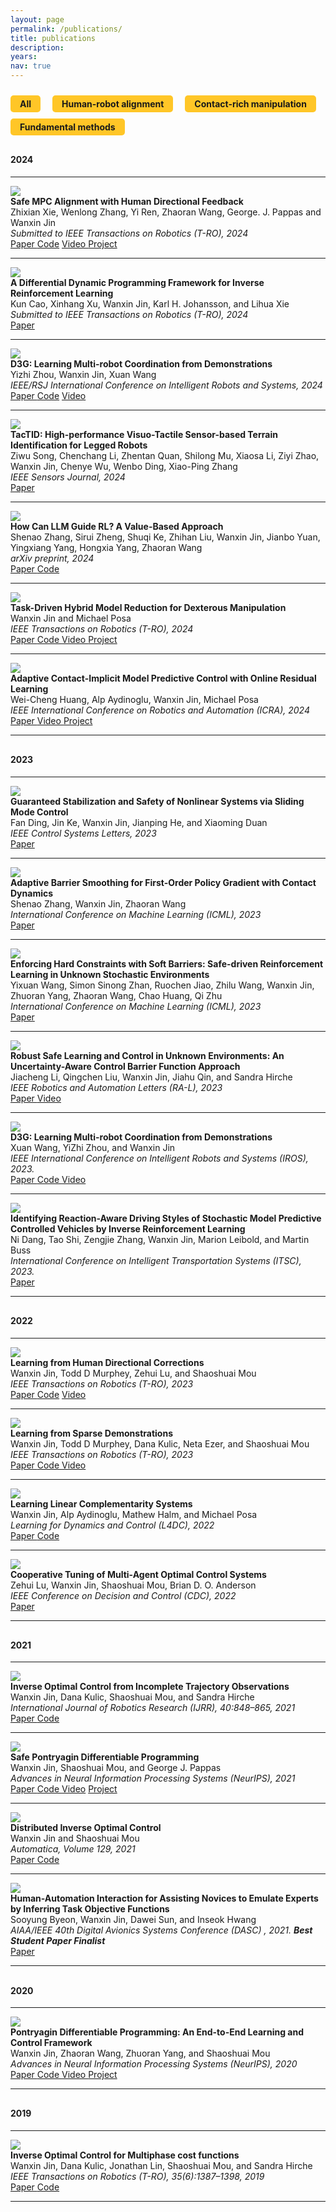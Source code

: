 ```yaml
---
layout: page
permalink: /publications/
title: publications
description: 
years: 
nav: true
---
```





<head>
  <style>
    .label {
      padding: 5px;
      padding-left: 15px;
      padding-right: 15px;
      background-color: #FFC627;
      border-radius: 5px;
      cursor: pointer;
      display: inline-block;
      margin-right: 15px;
      margin-top: 10px;
      font-weight: bold;
    }

  .label.active {
    background-color: #8C1D40;
    color: white;
  }

    .pub-entry {
      display: block;
    }

    .pub-entry.hidden {
      display: none;
    }
  </style>
</head>

<body>



<!-- Label table -->
<div id="label-table">
<span class="label active" data-filter="">All</span>
<span class="label" data-filter="human-robot">Human-robot alignment</span>
<span class="label" data-filter="manipulation">Contact-rich manipulation</span>
<span class="label" data-filter="fundamental">Fundamental methods</span>
</div>


<!-- Publication with Robotics label -->
<p style="margin-bottom:0.8cm"> </p>



<div class="pub-year">
  <h4 class="section-header-first">2024</h4>
</div>
<hr />


  <div class="pub-entry" data-labels="human-robot">
  <img class="img-responsive pub-img" src="/collections/research/human/safe_mpc_alignment.gif" />
    <div class="pub-info">
      <div class="pub-title"><strong>Safe MPC Alignment with Human Directional Feedback</strong></div>
      <div class="pub-authors"> Zhixian Xie, Wenlong Zhang, Yi Ren, Zhaoran Wang, George. J. Pappas and Wanxin Jin</div>
      <div class="pub-venue"> <i> Submitted to IEEE Transactions on Robotics (T-RO), 2024 </i>  </div>
      <div class="pub-description">
        <a  href="https://arxiv.org/abs/2407.04216" target="_blank" role="button"> <i class="fa fa-book" aria-hidden="true"></i> Paper </a>
        <a href="https://github.com/asu-iris/Safe-MPC-Alignment" target="_blank" role="button"><i class="fa fa-code" aria-hidden="true"></i> Code</a>
        <a  href="https://youtu.be/QOODShHLQJE" target="_blank" role="button"> <i class="fa fa-video-camera" aria-hidden="true"></i> Video </a>
        <a href="https://zhi-xian-xie.github.io/safe_alignment_site/" target="_blank" role="button">    <i class="fa fa-users" aria-hidden="true"></i> Project  </a>
      </div>
    </div>
  </div>
  <hr />


  <div class="pub-entry" data-labels="fundamental">
  <img class="img-responsive pub-img" src="/collections/research/fundamental/ddp_ioc.jpg" />
    <div class="pub-info">
      <div class="pub-title"><strong>A Differential Dynamic Programming Framework for Inverse Reinforcement Learning</strong></div>
      <div class="pub-authors"> Kun Cao, Xinhang Xu, Wanxin Jin, Karl H. Johansson, and Lihua Xie</div>
      <div class="pub-venue"> <i> Submitted to IEEE Transactions on Robotics (T-RO), 2024 </i>  </div>
      <div class="pub-description">
        <a  href="https://arxiv.org/abs/2407.19902" target="_blank" role="button"> <i class="fa fa-book" aria-hidden="true"></i> Paper </a>
      </div>
    </div>
  </div>
  <hr />


  <div class="pub-entry" data-labels="fundamental">
  <img class="img-responsive pub-img" src="/collections/research/fundamental/D3G2.png" />
    <div class="pub-info">
      <div class="pub-title"><strong>D3G: Learning Multi-robot Coordination from Demonstrations</strong></div>
      <div class="pub-authors">  Yizhi Zhou, Wanxin Jin, Xuan Wang</div>
      <div class="pub-venue"> <i> IEEE/RSJ International Conference on Intelligent Robots and Systems, 2024 </i>  </div>
      <div class="pub-description">
        <a  href="https://arxiv.org/abs/2207.08892" target="_blank" role="button"> <i class="fa fa-book" aria-hidden="true"></i> Paper </a>
        <a href="https://github.com/Shawn-XuanWang/D3G" target="_blank" role="button"><i class="fa fa-code" aria-hidden="true"></i> Code</a>
        <a  href="https://www.youtube.com/watch?v=tLclCYVt3NI" target="_blank" role="button"> <i class="fa fa-video-camera" aria-hidden="true"></i> Video </a>
      </div>
    </div>
  </div>
  <hr />


  <div class="pub-entry" data-labels="manipulation">
  <img class="img-responsive pub-img" src="/collections/research/manipulation/TacTID.png" />
    <div class="pub-info">
      <div class="pub-title"><strong>TacTID: High-performance Visuo-Tactile Sensor-based Terrain Identification for Legged Robots</strong></div>
      <div class="pub-authors"> Ziwu Song, Chenchang Li, Zhentan Quan, Shilong Mu, Xiaosa Li, Ziyi Zhao, Wanxin Jin, Chenye Wu, Wenbo Ding, Xiao-Ping Zhang</div>
      <div class="pub-venue"> <i> IEEE Sensors Journal, 2024 </i>  </div>
      <div class="pub-description">
        <a  href="https://ieeexplore.ieee.org/stamp/stamp.jsp?arnumber=10576071" target="_blank" role="button"> <i class="fa fa-book" aria-hidden="true"></i> Paper </a>
        <!-- <a href="https://github.com/asu-iris/Safe-MPC-Alignment" target="_blank" role="button"><i class="fa fa-code" aria-hidden="true"></i> Code</a>
        <a  href="https://youtu.be/QOODShHLQJE" target="_blank" role="button"> <i class="fa fa-video-camera" aria-hidden="true"></i> Video </a> -->
      </div>
    </div>
  </div>
  <hr />


  <div class="pub-entry" data-labels="fundamental">
  <img class="img-responsive pub-img" src="/collections/research/fundamental/llm_rl.png" />
    <div class="pub-info">
      <div class="pub-title"><strong>How Can LLM Guide RL? A Value-Based Approach</strong></div>
      <div class="pub-authors"> Shenao Zhang, Sirui Zheng, Shuqi Ke, Zhihan Liu, Wanxin Jin, Jianbo Yuan, Yingxiang Yang, Hongxia Yang, Zhaoran Wang</div>
      <div class="pub-venue"> <i> arXiv preprint, 2024 </i>  </div>
      <div class="pub-description">
        <a  href="https://arxiv.org/pdf/2402.16181" target="_blank" role="button"> <i class="fa fa-book" aria-hidden="true"></i> Paper </a>
        <a href="https://github.com/agentification/Language-Integrated-VI" target="_blank" role="button"><i class="fa fa-code" aria-hidden="true"></i> Code</a>
        <!-- <a  href="https://youtu.be/QOODShHLQJE" target="_blank" role="button"> <i class="fa fa-video-camera" aria-hidden="true"></i> Video </a> -->
      </div>
    </div>
  </div>
  <hr />


<div class="pub-entry" data-labels="manipulation">
  <img class="img-responsive pub-img" src="/collections/research/manipulation/TRO2022_TDMR/moving_webpage2.gif" />
  <div class="pub-info">
    <div class="pub-title"><strong>Task-Driven Hybrid Model Reduction for Dexterous Manipulation</strong></div>
    <div class="pub-authors">Wanxin Jin and Michael Posa</div>
    <div class="pub-venue"> <i> IEEE Transactions on Robotics (T-RO), 2024</i> </div>
    <div class="pub-description">    
      <a  href="https://ieeexplore.ieee.org/document/10415517" target="_blank" role="button">    <i class="fa fa-book" aria-hidden="true"></i> Paper  </a>
      <a href="https://github.com/wanxinjin/Task-Driven-Hybrid-Reduction" target="_blank" role="button">    <i class="fa fa-code" aria-hidden="true"></i> Code  </a>
      <a  href="https://youtu.be/OvhTOQoagTM" target="_blank" role="button">    <i class="fa fa-video-camera" aria-hidden="true"></i> Video  </a>
      <a href="../td_hybridreduction" target="_blank" role="button">    <i class="fa fa-users" aria-hidden="true"></i> Project  </a>
    </div>
  </div>
<hr />
</div>



<div class="pub-entry" data-labels="manipulation">
<img class="img-responsive pub-img" src="/collections/research/manipulation/icra_2024/orange_lime.gif" />
  <div class="pub-info">
    <div class="pub-title"><strong>Adaptive Contact-Implicit Model Predictive Control with Online Residual Learning</strong></div>
    <div class="pub-authors">Wei-Cheng Huang, Alp Aydinoglu, Wanxin Jin, Michael Posa</div>
    <div class="pub-venue"> <i>IEEE International Conference on Robotics and Automation (ICRA), 2024 </i>  </div>
    <div class="pub-description">
      <a  href="https://dair.seas.upenn.edu/assets/pdf/Huang2024.pdf"  role="button" target="_blank">    <i class="fa fa-book" aria-hidden="true"></i> Paper  </a>
      <a  href="https://www.youtube.com/watch?v=abP1QGX6lWY" target="_blank" role="button">    <i class="fa fa-video-camera" aria-hidden="true"></i> Video  </a>
      <a href="https://sites.google.com/view/adaptive-contact-implicit-mpc/home" target="_blank" role="button">    <i class="fa fa-users" aria-hidden="true"></i> Project  </a>
    </div>
  </div>
<hr />
</div>




<!-- Publication with Robotics label -->
<p style="margin-bottom:0.8cm"> </p>



<div class="pub-year">
  <h4 class="section-header-first">2023</h4>
</div>
<hr />


<div class="pub-entry" data-labels="fundamental">
<img class="img-responsive pub-img" src="/collections/research/fundamental/2023/ieee_css.jpg" />
  <div class="pub-info">
    <div class="pub-title"><strong>Guaranteed Stabilization and Safety of Nonlinear Systems via Sliding Mode Control</strong></div>
    <div class="pub-authors">Fan Ding, Jin Ke, Wanxin Jin, Jianping He, and Xiaoming Duan</div>
    <div class="pub-venue"> <i> IEEE Control Systems Letters, 2023 </i>  </div>
    <div class="pub-description">
      <a  href="https://ieeexplore.ieee.org/document/10306245/"  role="button" target="_blank">    <i class="fa fa-book" aria-hidden="true"></i> Paper  </a>
    </div>
  </div>
<hr />
</div>








<div class="pub-entry" data-labels="manipulation fundamental">
<img class="img-responsive pub-img" src="/collections/research/manipulation/ICML2023_AdaptiveBarrier/ball_falling.png" />
  <div class="pub-info">
    <div class="pub-title"><strong>Adaptive Barrier Smoothing for First-Order Policy Gradient with Contact Dynamics</strong></div>
    <div class="pub-authors">Shenao Zhang, Wanxin Jin, Zhaoran Wang</div>
    <div class="pub-venue"> <i> International Conference on Machine Learning (ICML), 2023 </i>  </div>
    <div class="pub-description">
      <a  href="https://proceedings.mlr.press/v202/zhang23s.html"  role="button" target="_blank">    <i class="fa fa-book" aria-hidden="true"></i> Paper  </a>
    </div>
  </div>
<hr />
</div>




<div class="pub-entry" data-labels="fundamental">
<img class="img-responsive pub-img" src="/collections/research/fundamental/ICML_SoftBarriers/keyidea.png" />
  <div class="pub-info">
    <div class="pub-title"><strong>Enforcing Hard Constraints with Soft Barriers: Safe-driven Reinforcement Learning in Unknown Stochastic Environments</strong></div>
    <div class="pub-authors">Yixuan Wang, Simon Sinong Zhan, Ruochen Jiao, Zhilu Wang, Wanxin Jin, Zhuoran Yang, Zhaoran Wang, Chao Huang, Qi Zhu</div>
    <div class="pub-venue"> <i> International Conference on Machine Learning (ICML), 2023</i>  </div>
    <div class="pub-description">
      <a  href="https://proceedings.mlr.press/v202/wang23as/wang23as.pdf"  role="button" target="_blank">        <i class="fa fa-book" aria-hidden="true"></i> Paper      </a>
    </div>
  </div>
<hr />
</div>




<div class="pub-entry" data-labels="fundamental">
<img class="img-responsive pub-img" src="/collections/research/fundamental/uncertainty_aware.gif" />
  <div class="pub-info">
    <div class="pub-title"><strong>Robust Safe Learning and Control in Unknown Environments: An Uncertainty-Aware Control Barrier Function Approach</strong></div>
    <div class="pub-authors">Jiacheng Li, Qingchen Liu, Wanxin Jin, Jiahu Qin, and Sandra Hirche</div>
    <div class="pub-venue"> <i> IEEE Robotics and Automation Letters (RA-L), 2023</i>  </div>
    <div class="pub-description">
      <a  href="https://ieeexplore.ieee.org/document/10232876" role="button" target="_blank">    <i class="fa fa-book" aria-hidden="true"></i> Paper  </a>
      <a  href=" https://www.youtube.com/watch?v=D-9urnmpZy8" role="button" target="_blank">    <i class="fa fa-video-camera" aria-hidden="true"></i> Video  </a>
    </div>
  </div>
<hr />
</div>



<div class="pub-entry" data-labels="fundamental">
<img class="img-responsive pub-img" src="/collections/research/fundamental/D3G.png" />
  <div class="pub-info">
    <div class="pub-title"><strong>D3G: Learning Multi-robot Coordination from Demonstrations</strong></div>
    <div class="pub-authors">Xuan Wang, YiZhi Zhou, and Wanxin Jin</div>
    <div class="pub-venue"> <i> IEEE International Conference on Intelligent Robots and Systems (IROS), 2023. </i>  </div>
    <div class="pub-description">
      <a  href="https://arxiv.org/pdf/2207.08892.pdf" target="_blank" role="button">    <i class="fa fa-book" aria-hidden="true"></i> Paper  </a>
      <a href="https://github.com/Shawn-XuanWang/D3G" target="_blank" role="button">    <i class="fa fa-code" aria-hidden="true"></i> Code  </a>
      <a  href="https://www.youtube.com/watch?v=tLclCYVt3NI" target="_blank" role="button">    <i class="fa fa-video-camera" aria-hidden="true"></i> Video  </a>
    </div>
</div>
<hr />
</div>





<div class="pub-entry" data-labels="human-robot">
<img class="img-responsive pub-img" src="/collections/research/human/ITSC.jpg" />
  <div class="pub-info">
    <div class="pub-title"><strong>Identifying Reaction-Aware Driving Styles of Stochastic Model Predictive Controlled Vehicles by Inverse Reinforcement Learning</strong></div>
    <div class="pub-authors">Ni Dang, Tao Shi, Zengjie Zhang, Wanxin Jin, Marion Leibold, and Martin Buss</div>
    <div class="pub-venue"> <i> International Conference on Intelligent Transportation Systems (ITSC), 2023. </i>  </div>
    <div class="pub-description">
      <a  href="https://arxiv.org/abs/2308.12069" target="_blank" role="button">      <i class="fa fa-book" aria-hidden="true"></i> Paper    </a>
    </div>
</div>
<hr />
</div>







<p style="margin-bottom:0.8cm; margin-left: 1.5cm"> </p>


<div class="pub-year">
  <h4 class="section-header-first">2022</h4>
</div>
<hr />


<div class="pub-entry" data-labels="human-robot">
  <img class="img-responsive pub-img" src="/collections/research/human/correction.gif" />
    <div class="pub-info">
      <div class="pub-title"><strong>Learning from Human Directional Corrections</strong></div>
      <div class="pub-authors">Wanxin Jin, Todd D Murphey, Zehui Lu, and Shaoshuai Mou</div>
      <div class="pub-venue"> <i> IEEE Transactions on Robotics (T-RO), 2023 </i>  </div>
      <div class="pub-description">
        <a  href="https://arxiv.org/abs/2011.15014" target="_blank" role="button"> <i class="fa fa-book" aria-hidden="true"></i> Paper </a>
        <a href="https://github.com/wanxinjin/Learning-from-Directional-Corrections" target="_blank" role="button"><i class="fa fa-code" aria-hidden="true"></i> Code</a>
        <a  href="https://youtu.be/Mwlwt055Tgg" target="_blank" role="button"> <i class="fa fa-video-camera" aria-hidden="true"></i> Video </a>
      </div>
    </div>
<hr />
</div>





<div class="pub-entry" data-labels="human-robot">
<img class="img-responsive pub-img" src="/collections/research/human/sparse_demo.gif" />
  <div class="pub-info">
    <div class="pub-title"><strong>Learning from Sparse Demonstrations</strong></div>
    <div class="pub-authors">Wanxin Jin, Todd D Murphey, Dana Kulic, Neta Ezer, and Shaoshuai Mou</div>
    <div class="pub-venue"> <i> IEEE Transactions on Robotics (T-RO), 2023 </i>  </div>
    <div class="pub-description">
      <a  href="https://arxiv.org/abs/2008.02159" target="_blank" role="button">    <i class="fa fa-book" aria-hidden="true"></i> Paper  </a>
      <a href="https://github.com/wanxinjin/Learning-from-Sparse-Demonstrations" target="_blank" role="button">    <i class="fa fa-code" aria-hidden="true"></i> Code  </a>
      <a  href="https://youtu.be/BYAsqMxW5Z4" target="_blank" role="button">    <i class="fa fa-video-camera" aria-hidden="true"></i> Video  </a>
    </div>
  </div>
<hr />
</div>






<div class="pub-entry" data-labels="manipulation">
<img class="img-responsive pub-img" src="/collections/research/manipulation/TRO2022_TDMR/cartpole_wall_crop.gif" />
  <div class="pub-info">
    <div class="pub-title"><strong>Learning Linear Complementarity Systems</strong></div>
    <div class="pub-authors">Wanxin Jin, Alp Aydinoglu, Mathew Halm, and Michael Posa</div>
    <div class="pub-venue"> <i> Learning for Dynamics and Control (L4DC), 2022 </i>  </div>
    <div class="pub-description">
      <a  href="https://arxiv.org/abs/2112.13284" target="_blank" role="button">    <i class="fa fa-book" aria-hidden="true"></i> Paper  </a>
      <a href="https://github.com/wanxinjin/Learning-LCS" target="_blank" role="button">    <i class="fa fa-code" aria-hidden="true"></i> Code  </a>
    </div>
</div>
<hr />
</div>







<div class="pub-entry" data-labels="fundamental">
<img class="img-responsive pub-img" src="/collections/research/fundamental/CDC/cooperative_tuning.png" />
  <div class="pub-info">
    <div class="pub-title"><strong>Cooperative Tuning of Multi-Agent Optimal Control Systems</strong></div>
    <div class="pub-authors">Zehui Lu, Wanxin Jin, Shaoshuai Mou, Brian D. O. Anderson</div>
    <div class="pub-venue"> <i> IEEE Conference on Decision and Control (CDC), 2022</i>  </div>
    <div class="pub-description">
      <a  href="https://arxiv.org/abs/2209.12017" target="_blank" role="button">    <i class="fa fa-book" aria-hidden="true"></i> Paper  </a>
    </div>
</div>
<hr />
</div>





<p style="margin-bottom:0.8cm; margin-left: 1.5cm"> </p>


<div class="pub-year">
  <h4 class="section-header-first">2021</h4>
</div>
<hr />


<div class="pub-entry" data-labels="human-robot">
<img class="img-responsive pub-img" src="/collections/research/human/ioc_incomplete.png" />
  <div class="pub-info">
    <div class="pub-title"><strong>Inverse Optimal Control from Incomplete Trajectory Observations</strong></div>
    <div class="pub-authors">Wanxin Jin,  Dana Kulic, Shaoshuai Mou, and Sandra Hirche</div>
    <div class="pub-venue"> <i> International Journal of Robotics Research (IJRR), 40:848–865, 2021 </i>  </div>
    <div class="pub-description">
      <a  href="https://journals.sagepub.com/doi/full/10.1177/0278364921996384" target="_blank" role="button">    <i class="fa fa-book" aria-hidden="true"></i> Paper  </a>
      <a href="https://github.com/wanxinjin/IOC-from-Incomplete-Trajectory-Observations" target="_blank" role="button">    <i class="fa fa-code" aria-hidden="true"></i> Code  </a>
    </div>
  </div>
<hr />
</div>



<div class="pub-entry" data-labels="fundamental">
<img class="img-responsive pub-img" src="/collections/research/fundamental/safepdp.gif" />
  <div class="pub-info">
    <div class="pub-title"><strong>Safe Pontryagin Differentiable Programming</strong></div>
    <div class="pub-authors">Wanxin Jin, Shaoshuai Mou, and George J. Pappas</div>
    <div class="pub-venue"> <i> Advances in Neural Information Processing Systems (NeurIPS), 2021 </i>  </div>
    <div class="pub-description">
      <a  href="https://arxiv.org/abs/2105.14937" target="_blank" role="button">    <i class="fa fa-book" aria-hidden="true"></i> Paper  </a>
      <a href="https://github.com/wanxinjin/Safe-PDP" target="_blank" role="button">    <i class="fa fa-code" aria-hidden="true"></i> Code  </a>
      <a  href="https://slideslive.com/38968248" target="_blank" role="button">      <i class="fa fa-video-camera" aria-hidden="true"></i> Video</a>
      <a href="https://wanxinjin.github.io/Pontryagin-Differentiable-Programming/" target="_blank" role="button">    <i class="fa fa-users" aria-hidden="true"></i> Project  </a>
    </div>
</div>
<hr />
</div>






<div class="pub-entry" data-labels="fundamental human-robot">
<img class="img-responsive pub-img" src="/collections/research/human/ioc_distributed.png" />
  <div class="pub-info">
    <div class="pub-title"><strong>Distributed Inverse Optimal Control</strong></div>
    <div class="pub-authors">Wanxin Jin and Shaoshuai Mou</div>
    <div class="pub-venue"> <i> Automatica, Volume 129, 2021 </i>  </div>
    <div class="pub-description">
      <a  href="https://www.sciencedirect.com/science/article/abs/pii/S0005109821001783" target="_blank" role="button">    <i class="fa fa-book" aria-hidden="true"></i> Paper  </a>
      <a href="https://github.com/ZihaoLiang/Inverse-Optimal-Control-from-Demonstration-Segments" target="_blank" role="button">    <i class="fa fa-code" aria-hidden="true"></i> Code  </a>
    </div>
  </div>
<hr />
</div>







<div class="pub-entry" data-labels="human-robot">
<img class="img-responsive pub-img" src="/collections/research/human/human-automation.png" />
  <div class="pub-info">
    <div class="pub-title"><strong>Human-Automation Interaction for Assisting Novices to Emulate Experts by Inferring Task Objective Functions</strong></div>
    <div class="pub-authors">Sooyung Byeon, Wanxin Jin, Dawei Sun, and Inseok Hwang</div>
    <div class="pub-venue"> <i> AIAA/IEEE 40th Digital Avionics Systems Conference (DASC) , 2021. <strong>Best Student Paper Finalist</strong></i>  </div>
    <div class="pub-description">
      <a  href="https://ieeexplore.ieee.org/document/9594324" target="_blank" role="button">    <i class="fa fa-book" aria-hidden="true"></i> Paper  </a>
    </div>
  </div>
<hr />
</div>









<p style="margin-bottom:0.8cm; margin-left: 1.5cm"> </p>


<div class="pub-year">
  <h4 class="section-header-first">2020</h4>
</div>
<hr />



<div class="pub-entry" data-labels="fundamental">
<img class="img-responsive pub-img" src="/collections/research/fundamental/pdp.gif" />
  <div class="pub-info">
    <div class="pub-title"><strong>Pontryagin Differentiable Programming: An End-to-End Learning and Control Framework</strong></div>
    <div class="pub-authors">Wanxin Jin, Zhaoran Wang, Zhuoran Yang, and Shaoshuai Mou</div>
    <div class="pub-venue"> <i> Advances in Neural Information Processing Systems (NeurIPS), 2020 </i>  </div>
    <div class="pub-description">
      <a  href="https://papers.nips.cc/paper/2020/file/5a7b238ba0f6502e5d6be14424b20ded-Paper.pdf" target="_blank" role="button">    <i class="fa fa-book" aria-hidden="true"></i> Paper  </a>
      <a href="https://github.com/wanxinjin/Pontryagin-Differentiable-Programming" target="_blank" role="button">    <i class="fa fa-code" aria-hidden="true"></i> Code  </a>
      <a  href="https://slideslive.com/38936632" target="_blank" role="button">    <i class="fa fa-video-camera" aria-hidden="true"></i> Video  </a>
      <a href="https://wanxinjin.github.io/Pontryagin-Differentiable-Programming/" target="_blank" role="button">    <i class="fa fa-users" aria-hidden="true"></i> Project  </a>
    </div>
</div>
<hr />
</div>






<p style="margin-bottom:0.8cm; margin-left: 1.5cm"> </p>


<div class="pub-year">
  <h4 class="section-header-first">2019</h4>
</div>
<hr />




<div class="pub-entry" data-labels="human-robot fundamental">
<img class="img-responsive pub-img" src="/collections/research/human/ioc_multiphase.gif" />
  <div class="pub-info">
    <div class="pub-title"><strong>Inverse Optimal Control for Multiphase cost functions</strong></div>
    <div class="pub-authors">Wanxin Jin, Dana Kulic, Jonathan  Lin, Shaoshuai Mou, and Sandra Hirche</div>
    <div class="pub-venue"> <i> IEEE Transactions on Robotics (T-RO), 35(6):1387–1398, 2019 </i>  </div>
    <div class="pub-description">
      <a  href="https://ieeexplore.ieee.org/document/8778698" target="_blank" role="button">    <i class="fa fa-book" aria-hidden="true"></i> Paper  </a>
      <a href="https://github.com/adaptivesystemslab/ioc" target="_blank" role="button">    <i class="fa fa-code" aria-hidden="true"></i> Code  </a>
    </div>
  </div>
<hr />
</div>













  <!-- JavaScript code for the filtering functionality -->
  <script>
  // Get the label elements
  const labels = document.querySelectorAll(".label");

  // Get the publication elements
  const publications = document.querySelectorAll(".pub-entry");

  // Attach a click event listener to each label
  labels.forEach(label => {
    label.addEventListener("click", () => {
      // Get the filter value for the label
      const filter = label.getAttribute("data-filter");

      // Hide all publications by default
      publications.forEach(publication => publication.style.display = "none");

      // Show publications that match the filter
      if (filter === "") {
        publications.forEach(publication => publication.style.display = "block");
      } else {
        const filteredPublications = document.querySelectorAll(`[data-labels*="${filter}"]`);
        filteredPublications.forEach(publication => publication.style.display = "block");
      }

      // Add an "active" class to the clicked label and remove it from other labels
      labels.forEach(l => {
        if (l === label) {
          l.classList.add("active");
        } else {
          l.classList.remove("active");
        }
      });
    });
  });
  </script>
</body>





